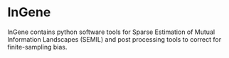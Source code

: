 # InGene

InGene contains python software tools for Sparse Estimation of Mutual Information Landscapes (SEMIL) and post processing tools to correct for finite-sampling bias.
